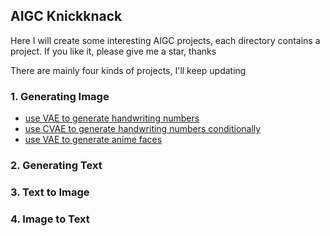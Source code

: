 ## AIGC Knickknack
Here I will create some interesting AIGC projects, each directory contains a project. If you like it, please give me a star, thanks

There are mainly four kinds of projects, I'll keep updating

### 1. Generating Image
- [use VAE to generate handwriting numbers](VAE_MNIST)
- [use CVAE to generate handwriting numbers conditionally](CVAE_MNIST)
- [use VAE to generate anime faces](VAE_ANIME)

### 2. Generating Text

### 3. Text to Image

### 4. Image to Text